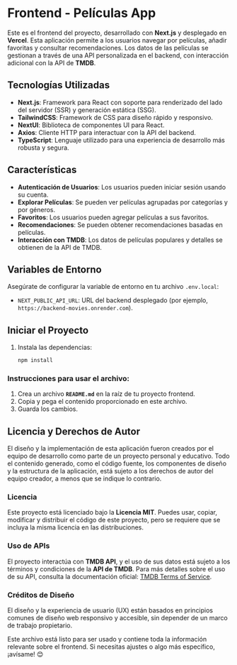 # Frontend - Películas App

Este es el frontend del proyecto, desarrollado con **Next.js** y desplegado en **Vercel**. Esta aplicación permite a los usuarios navegar por películas, añadir favoritas y consultar recomendaciones. Los datos de las películas se gestionan a través de una API personalizada en el backend, con interacción adicional con la API de **TMDB**.

## **Tecnologías Utilizadas**

- **Next.js**: Framework para React con soporte para renderizado del lado del servidor (SSR) y generación estática (SSG).
- **TailwindCSS**: Framework de CSS para diseño rápido y responsivo.
- **NextUI**: Biblioteca de componentes UI para React.
- **Axios**: Cliente HTTP para interactuar con la API del backend.
- **TypeScript**: Lenguaje utilizado para una experiencia de desarrollo más robusta y segura.

## **Características**

- **Autenticación de Usuarios**: Los usuarios pueden iniciar sesión usando su cuenta.
- **Explorar Películas**: Se pueden ver películas agrupadas por categorías y por géneros.
- **Favoritos**: Los usuarios pueden agregar películas a sus favoritos.
- **Recomendaciones**: Se pueden obtener recomendaciones basadas en películas.
- **Interacción con TMDB**: Los datos de películas populares y detalles se obtienen de la API de TMDB.

## **Variables de Entorno**

Asegúrate de configurar la variable de entorno en tu archivo `.env.local`:

- `NEXT_PUBLIC_API_URL`: URL del backend desplegado (por ejemplo, `https://backend-movies.onrender.com`).

## **Iniciar el Proyecto**

1. Instala las dependencias:
   ```bash
   npm install
   ```

### Instrucciones para usar el archivo:

1. Crea un archivo **`README.md`** en la raíz de tu proyecto frontend.
2. Copia y pega el contenido proporcionado en este archivo.
3. Guarda los cambios.

## **Licencia y Derechos de Autor**

El diseño y la implementación de esta aplicación fueron creados por el equipo de desarrollo como parte de un proyecto personal y educativo. Todo el contenido generado, como el código fuente, los componentes de diseño y la estructura de la aplicación, está sujeto a los derechos de autor del equipo creador, a menos que se indique lo contrario.

### **Licencia**

Este proyecto está licenciado bajo la **Licencia MIT**. Puedes usar, copiar, modificar y distribuir el código de este proyecto, pero se requiere que se incluya la misma licencia en las distribuciones.

### **Uso de APIs**

El proyecto interactúa con **TMDB API**, y el uso de sus datos está sujeto a los términos y condiciones de la **API de TMDB**. Para más detalles sobre el uso de su API, consulta la documentación oficial: [TMDB Terms of Service](https://www.themoviedb.org/terms-of-use).

### **Créditos de Diseño**

El diseño y la experiencia de usuario (UX) están basados en principios comunes de diseño web responsivo y accesible, sin depender de un marco de trabajo propietario.

Este archivo está listo para ser usado y contiene toda la información relevante sobre el frontend. Si necesitas ajustes o algo más específico, ¡avísame! 😊
